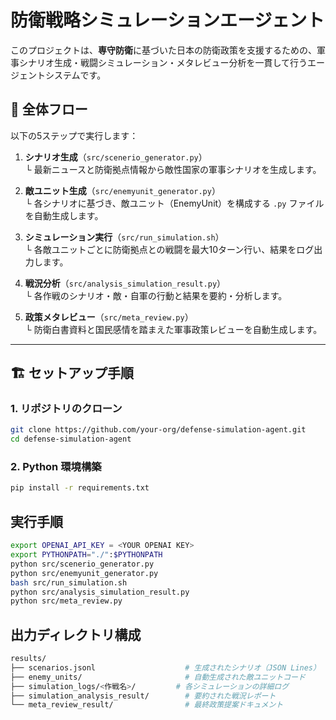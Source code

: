 # 防衛戦略シミュレーションエージェント

このプロジェクトは、**専守防衛**に基づいた日本の防衛政策を支援するための、軍事シナリオ生成・戦闘シミュレーション・メタレビュー分析を一貫して行うエージェントシステムです。

## 📌 全体フロー

以下の5ステップで実行します：

1. **シナリオ生成**（`src/scenerio_generator.py`）  
   └ 最新ニュースと防衛拠点情報から敵性国家の軍事シナリオを生成します。

2. **敵ユニット生成**（`src/enemyunit_generator.py`）  
   └ 各シナリオに基づき、敵ユニット（EnemyUnit）を構成する `.py` ファイルを自動生成します。

3. **シミュレーション実行**（`src/run_simulation.sh`）  
   └ 各敵ユニットごとに防衛拠点との戦闘を最大10ターン行い、結果をログ出力します。

4. **戦況分析**（`src/analysis_simulation_result.py`）  
   └ 各作戦のシナリオ・敵・自軍の行動と結果を要約・分析します。

5. **政策メタレビュー**（`src/meta_review.py`）  
   └ 防衛白書資料と国民感情を踏まえた軍事政策レビューを自動生成します。

---

## 🏗️ セットアップ手順

### 1. リポジトリのクローン

```bash
git clone https://github.com/your-org/defense-simulation-agent.git
cd defense-simulation-agent
```

### 2. Python 環境構築

```bash
pip install -r requirements.txt
```

## 実行手順

```bash
export OPENAI_API_KEY = <YOUR OPENAI KEY>
export PYTHONPATH="./":$PYTHONPATH
python src/scenerio_generator.py
python src/enemyunit_generator.py
bash src/run_simulation.sh
python src/analysis_simulation_result.py
python src/meta_review.py
```

## 出力ディレクトリ構成

```bash
results/
├── scenarios.jsonl                    # 生成されたシナリオ（JSON Lines）
├── enemy_units/                       # 自動生成された敵ユニットコード
├── simulation_logs/<作戦名>/         # 各シミュレーションの詳細ログ
├── simulation_analysis_result/        # 要約された戦況レポート
└── meta_review_result/                # 最終政策提案ドキュメント
```
